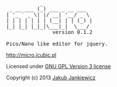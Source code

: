 <pre>           _
 _ __ ___ (_) ___ _ __ ___
| '_ ` _ \| |/ __| '__/ _ \
| | | | | | | (__| | | (_) |
|_| |_| |_|_|\___|_|  \___/
               version 0.1.2

Pico/Nano like editor for jquery.</pre>

<http://micro.jcubic.pl>

Licensed under [GNU GPL Version 3 license](http://www.gnu.org/copyleft/gpl.html)

Copyright (c) 2013 [Jakub Jankiewicz](http://jcubic.pl)